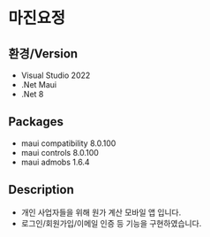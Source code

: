 # 마진요정
## 환경/Version
 - Visual Studio 2022
 - .Net Maui
 - .Net 8

## Packages
 - maui compatibility 8.0.100
 - maui controls 8.0.100
 - maui admobs 1.6.4
   
## Description
- 개인 사업자들을 위해 원가 계산 모바일 앱 입니다.
- 로그인/회원가입/이메일 인증 등 기능을 구현하였습니다.
  
